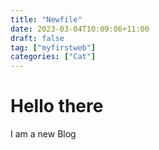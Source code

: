 ```yaml
---
title: "Newfile"
date: 2023-03-04T10:09:06+11:00
draft: false
tag: ["myfirstweb"]
categories: ["Cat"]
---
```


# Hello there
I am a new Blog